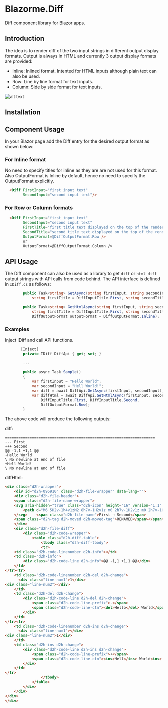 # Blazorme.Diff
Diff component library for Blazor apps. 
## Introduction
The idea is to render diff of the two input strings in different output display formats. Output is always in HTML and currently 3 output display formats are provided:
* Inline: Inlined format. Intented for HTML inputs although plain text can also be used.
* Row: Line by line format for text inputs.
* Column: Side by side format for text inputs.

![alt text](https://github.com/melihercan/gifs/blob/master/Diff.gif)
## Installation

## Component Usage
In your Blazor page add the Diff entry for the desired output format as shown below:
### For Inline format
No need to specify titles for inline as they are are not used for this format.
Also OutputFormat is Inline by default, hence no need to specify the OutputFormat explicitly.
```html
  <Diff FirstInput="first input text"
        SecondInput="second input text"/>
```
### For Row or Column formats
```html
  <Diff FirstInput="first input text"
        SecondInput="second input text"
        FirstTitle="first title text displayed on the top of the rendered table"
        SecondTitle="second title text displayed on the top of the rendered able"
        OutputFormat=@DiffOutputFormat.Row />
        or
        OutputFormat=@DiffOutputFormat.Column />
```
## API Usage
The Diff component can also be used as a library to get `diff` or `html diff` output strings with API calls from code behind. The API interface is defined in `IDiff.cs` as follows:
```cs
        public Task<string> GetAsync(string firstInput, string secondInput, 
            string firstTitle = DiffInputTitle.First, string secondTitle = DiffInputTitle.Second);

        public Task<string> GetHtmlAsync(string firstInput, string secondInput,
            string firstTitle = DiffInputTitle.First, string secondTitle = DiffInputTitle.Second,
            DiffOutputFormat outputFormat = DiffOutputFormat.Inline);
```
### Examples
Inject IDiff and call API functions. 
```cs
       [Inject]
        private IDiff DiffApi { get; set; }

        ...
        
        public async Task Sample()
        {
            var firstInput = "Hello World";
            var secondInput = "Hell World!";
            var diff = await DiffApi.GetAsync(firstInput, secondInput);
            var diffHtml = await DiffApi.GetHtmlAsync(firstInput, secondInput, 
                DiffInputTitle.First, DiffInputTitle.Second, 
                DiffOutputFormat.Row);
        }
```
The above code will produce the following outputs:

diff:
```
===================================================================
--- First
+++ Second
@@ -1,1 +1,1 @@
-Hello World
\ No newline at end of file
+Hell World!
\ No newline at end of file
```
diffHtml:
```html
<div class="d2h-wrapper">
    <div id="d2h-096910" class="d2h-file-wrapper" data-lang="">
    <div class="d2h-file-header">
    <span class="d2h-file-name-wrapper">
    <svg aria-hidden="true" class="d2h-icon" height="16" version="1.1" viewBox="0 0 12 16" width="12">
        <path d="M6 5H2v-1h4v1zM2 8h7v-1H2v1z m0 2h7v-1H2v1z m0 2h7v-1H2v1z m10-7.5v9.5c0 0.55-0.45 1-1 1H1c-0.55 0-1-0.45-1-1V2c0-0.55 0.45-1 1-1h7.5l3.5 3.5z m-1 0.5L8 2H1v12h10V5z"></path>
    </svg>    <span class="d2h-file-name">First → Second</span>
    <span class="d2h-tag d2h-moved d2h-moved-tag">RENAMED</span></span>
    </div>
    <div class="d2h-file-diff">
        <div class="d2h-code-wrapper">
            <table class="d2h-diff-table">
                <tbody class="d2h-diff-tbody">
                <tr>
    <td class="d2h-code-linenumber d2h-info"></td>
    <td class="d2h-info">
        <div class="d2h-code-line d2h-info">@@ -1,1 +1,1 @@</div>
    </td>
</tr><tr>
    <td class="d2h-code-linenumber d2h-del d2h-change">
      <div class="line-num1">1</div>
<div class="line-num2"></div>
    </td>
    <td class="d2h-del d2h-change">
        <div class="d2h-code-line d2h-del d2h-change">
            <span class="d2h-code-line-prefix">-</span>
            <span class="d2h-code-line-ctn"><del>Hello</del> World</span>
        </div>
    </td>
</tr><tr>
    <td class="d2h-code-linenumber d2h-ins d2h-change">
      <div class="line-num1"></div>
<div class="line-num2">1</div>
    </td>
    <td class="d2h-ins d2h-change">
        <div class="d2h-code-line d2h-ins d2h-change">
            <span class="d2h-code-line-prefix">+</span>
            <span class="d2h-code-line-ctn"><ins>Hell</ins> World<ins>!</ins></span>
        </div>
    </td>
</tr>
                </tbody>
            </table>
        </div>
    </div>
</div>
</div>
```
